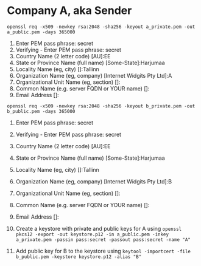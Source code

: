 # Company A, aka Sender

`openssl req -x509 -newkey rsa:2048 -sha256 -keyout a_private.pem -out a_public.pem -days 365000`
1. Enter PEM pass phrase: secret
2. Verifying - Enter PEM pass phrase: secret
3. Country Name (2 letter code) [AU]:EE
4. State or Province Name (full name) [Some-State]:Harjumaa
5. Locality Name (eg, city) []:Tallinn
6. Organization Name (eg, company) [Internet Widgits Pty Ltd]:A
7. Organizational Unit Name (eg, section) []:
8. Common Name (e.g. server FQDN or YOUR name) []:
9. Email Address []:

`openssl req -x509 -newkey rsa:2048 -sha256 -keyout b_private.pem -out b_public.pem -days 365000`
1. Enter PEM pass phrase: secret
2. Verifying - Enter PEM pass phrase: secret
3. Country Name (2 letter code) [AU]:EE
4. State or Province Name (full name) [Some-State]:Harjumaa
5. Locality Name (eg, city) []:Tallinn
6. Organization Name (eg, company) [Internet Widgits Pty Ltd]:B
7. Organizational Unit Name (eg, section) []:
8. Common Name (e.g. server FQDN or YOUR name) []:
9. Email Address []:


1. Create a keystore with private and public keys for A using `openssl pkcs12 -export -out keystore.p12 -in a_public.pem -inkey a_private.pem -passin pass:secret -passout pass:secret -name "A"`
2. Add public key for B to the keystore using `keytool -importcert -file b_public.pem -keystore keystore.p12 -alias "B"`
